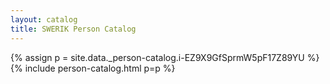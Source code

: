 ```yaml
---
layout: catalog
title: SWERIK Person Catalog
---
```

{% assign p = site.data._person-catalog.i-EZ9X9GfSprmW5pF17Z89YU %}
{% include person-catalog.html p=p %}

